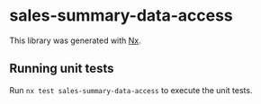 # sales-summary-data-access

This library was generated with [Nx](https://nx.dev).

## Running unit tests

Run `nx test sales-summary-data-access` to execute the unit tests.
